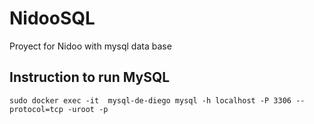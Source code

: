 # NidooSQL
Proyect for Nidoo with mysql data base


## Instruction to run MySQL
```
sudo docker exec -it  mysql-de-diego mysql -h localhost -P 3306 --protocol=tcp -uroot -p
```
